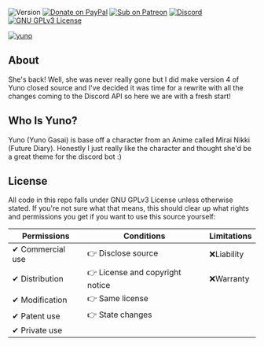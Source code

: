 ![Version](https://img.shields.io/badge/v5.0.0-%23ff69b4?style=for-the-badge)
[![Donate on PayPal](https://img.shields.io/badge/Donate-PayPal-%2300457C?style=for-the-badge&logo=paypal)](https://paypal.me/zfbx)
[![Sub on Patreon](https://img.shields.io/badge/Support-Patreon-%23FF424D?style=for-the-badge&logo=patreon)](https://www.patreon.com/zfbx)
[![Discord](https://img.shields.io/badge/Join-Discord-%235865F2?style=for-the-badge&logo=Discord)](https://discord.gg/Td7a6j4)
[![GNU GPLv3 License](https://img.shields.io/badge/License-GPLv3-green?style=for-the-badge&logo=opensourceinitiative)](https://www.gnu.org/licenses/gpl-3.0.en.html)

[![yuno](https://raw.githubusercontent.com/zfbx/Yuno/master/docs/yunoheader.png)](https://zfbx.github.io/Yuno/)

## About
She's back! Well, she was never really gone but I did make version 4 of Yuno closed source and I've decided it was time for a rewrite with all the changes coming to the Discord API so here we are with a fresh start!

## Who Is Yuno?
Yuno (Yuno Gasai) is base off a character from an Anime called Mirai Nikki (Future Diary). Honestly I just really like the character and thought she'd be a great theme for the discord bot :)

## License

All code in this repo falls under GNU GPLv3 License unless otherwise stated. If you're not sure what that means, this should clear up what rights and permissions you get if you want to use this source yourself:

| **Permissions**   | **Conditions**                  | **Limitations** |
|-------------------|---------------------------------|-----------------|
|✔ Commercial use  |👉 Disclose source              |❌Liability       |
|✔ Distribution    |👉 License and copyright notice |❌Warranty        |
|✔ Modification    |👉 Same license                 |                   |
|✔ Patent use      |👉 State changes                |                   |
|✔ Private use     |                                 |                  |
